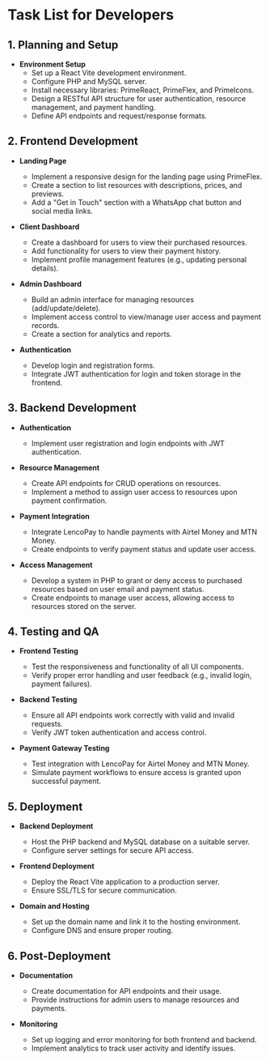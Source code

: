 # Task List for Developers

## 1. Planning and Setup
- **Environment Setup**
  - Set up a React Vite development environment.
  - Configure PHP and MySQL server.
  - Install necessary libraries: PrimeReact, PrimeFlex, and PrimeIcons.
  - Design a RESTful API structure for user authentication, resource management, and payment handling.
  - Define API endpoints and request/response formats.

## 2. Frontend Development
- **Landing Page**
  - Implement a responsive design for the landing page using PrimeFlex.
  - Create a section to list resources with descriptions, prices, and previews.
  - Add a "Get in Touch" section with a WhatsApp chat button and social media links.
  
- **Client Dashboard**
  - Create a dashboard for users to view their purchased resources.
  - Add functionality for users to view their payment history.
  - Implement profile management features (e.g., updating personal details).

- **Admin Dashboard**
  - Build an admin interface for managing resources (add/update/delete).
  - Implement access control to view/manage user access and payment records.
  - Create a section for analytics and reports.

- **Authentication**
  - Develop login and registration forms.
  - Integrate JWT authentication for login and token storage in the frontend.

## 3. Backend Development
- **Authentication**
  - Implement user registration and login endpoints with JWT authentication.

- **Resource Management**
  - Create API endpoints for CRUD operations on resources.
  - Implement a method to assign user access to resources upon payment confirmation.

- **Payment Integration**
  - Integrate LencoPay to handle payments with Airtel Money and MTN Money.
  - Create endpoints to verify payment status and update user access.

- **Access Management**
  - Develop a system in PHP to grant or deny access to purchased resources based on user email and payment status.
  - Create endpoints to manage user access, allowing access to resources stored on the server.

## 4. Testing and QA
- **Frontend Testing**
  - Test the responsiveness and functionality of all UI components.
  - Verify proper error handling and user feedback (e.g., invalid login, payment failures).

- **Backend Testing**
  - Ensure all API endpoints work correctly with valid and invalid requests.
  - Verify JWT token authentication and access control.

- **Payment Gateway Testing**
  - Test integration with LencoPay for Airtel Money and MTN Money.
  - Simulate payment workflows to ensure access is granted upon successful payment.

## 5. Deployment
- **Backend Deployment**
  - Host the PHP backend and MySQL database on a suitable server.
  - Configure server settings for secure API access.

- **Frontend Deployment**
  - Deploy the React Vite application to a production server.
  - Ensure SSL/TLS for secure communication.

- **Domain and Hosting**
  - Set up the domain name and link it to the hosting environment.
  - Configure DNS and ensure proper routing.

## 6. Post-Deployment
- **Documentation**
  - Create documentation for API endpoints and their usage.
  - Provide instructions for admin users to manage resources and payments.

- **Monitoring**
  - Set up logging and error monitoring for both frontend and backend.
  - Implement analytics to track user activity and identify issues.
